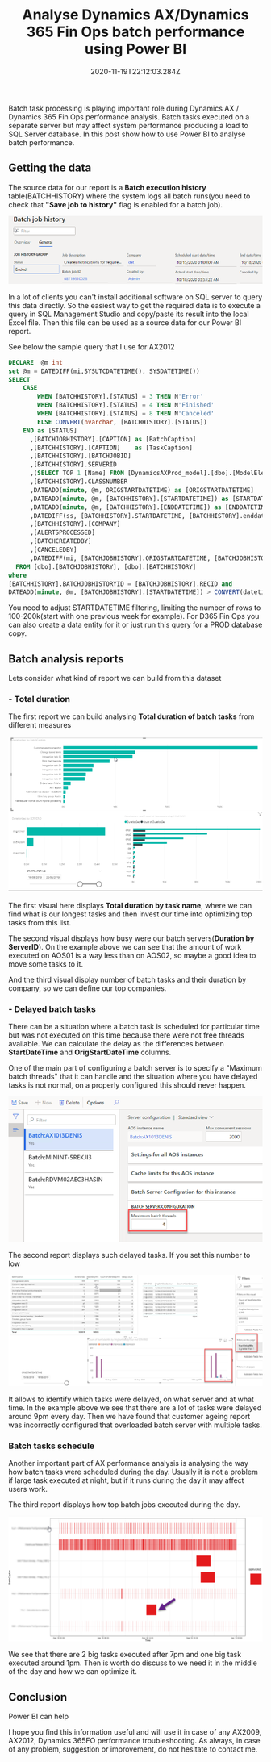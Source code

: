 ﻿---
title: "Analyse Dynamics AX/Dynamics 365 Fin Ops batch performance using Power BI"
date: "2020-11-19T22:12:03.284Z"
tags: ["Performance", "PowerBI"]
path: "/performance-powerbibatch"
featuredImage: "./logo.png"
excerpt: "The blog post describes how to analyse batch tasks execution in Power BI Desktop"
---

Batch task processing is playing important role during Dynamics AX / Dynamics 365 Fin Ops performance analysis.  Batch tasks executed on a separate server but may affect system performance producing a load to SQL Server database. In this post show how to use Power BI to analyse batch performance. 

## Getting the data

The source data for our report is a **Batch execution history** table(BATCHHISTORY) where the system logs all batch runs(you need to check that **"Save job to history"** flag is enabled for a batch job).

 ![](BatchHistory.png)

In a lot of clients you can't install additional software on SQL server to query this data directly. So the easiest way to get the required data is to execute a query in SQL Management Studio and copy/paste its result into the local Excel file. Then this file can be used as a source data for our Power BI report. 

See below the sample query that I use for AX2012

```sql
DECLARE  @m int
set @m = DATEDIFF(mi,SYSUTCDATETIME(), SYSDATETIME())
SELECT 
	CASE
		WHEN [BATCHHISTORY].[STATUS] = 3 THEN N'Error'
		WHEN [BATCHHISTORY].[STATUS] = 4 THEN N'Finished'
		WHEN [BATCHHISTORY].[STATUS] = 8 THEN N'Canceled'
		ELSE CONVERT(nvarchar, [BATCHHISTORY].[STATUS])
	END as [STATUS]
      ,[BATCHJOBHISTORY].[CAPTION] as [BatchCaption]
      ,[BATCHHISTORY].[CAPTION]    as [TaskCaption]
      ,[BATCHHISTORY].[BATCHJOBID]
	  ,[BATCHHISTORY].SERVERID
	  ,(SELECT TOP 1 [Name] FROM [DynamicsAXProd_model].[dbo].[ModelElement] where axid = [BATCHHISTORY].CLASSNUMBER and ElementType = 45) as ClassName
	  ,[BATCHHISTORY].CLASSNUMBER
	  ,DATEADD(minute, @m, ORIGSTARTDATETIME) as [ORIGSTARTDATETIME]
      ,DATEADD(minute, @m, [BATCHHISTORY].[STARTDATETIME]) as [STARTDATETIME]	  
      ,DATEADD(minute, @m, [BATCHHISTORY].[ENDDATETIME]) as [ENDDATETIME]
	  ,DATEDIFF(ss, [BATCHHISTORY].STARTDATETIME, [BATCHHISTORY].enddatetime) as [DurationSec]
      ,[BATCHHISTORY].[COMPANY]
      ,[ALERTSPROCESSED]
      ,[BATCHCREATEDBY]
      ,[CANCELEDBY]
	  ,DATEDIFF(mi, [BATCHJOBHISTORY].ORIGSTARTDATETIME, [BATCHJOBHISTORY].STARTDATETIME) as [StartDelayMin]
  FROM [dbo].[BATCHJOBHISTORY], [dbo].[BATCHHISTORY]
where 
[BATCHHISTORY].BATCHJOBHISTORYID = [BATCHJOBHISTORY].RECID and
DATEADD(minute, @m, [BATCHJOBHISTORY].[STARTDATETIME]) > CONVERT(datetime, '2019-08-12', 120)

```

You need to adjust STARTDATETIME filtering, limiting the number of rows to 100-200k(start with one previous week for example). For D365 Fin Ops you can also create a data entity for it or just run this query for a PROD database copy.

## Batch analysis reports 

Lets consider what kind of report we can build from this dataset

### - Total duration

The first report we can build analysing **Total duration of  batch tasks** from different measures 

![Duration report](Report1.png)

The first visual here displays **Total duration by task name**, where we can find what is our longest tasks and then invest our time into optimizing top tasks from this list.

The second visual displays how busy were our batch servers(**Duration by ServerID**). On the example above we can see that the amount of work executed on AOS01 is a way less than on AOS02, so maybe a good idea to move some tasks to it.  

And the third visual display number of batch tasks and their duration by company, so we can define our top companies.

### - Delayed batch tasks

There can be a situation where a batch task is scheduled for particular time but was not executed on this time because there were not free threads available. We can calculate the delay as the differences between **StartDateTime** and **OrigStartDateTime** columns.

One of the main part of configuring a batch server is to specify a "Maximum batch threads" that it can handle  and the situation where you have delayed tasks is not normal, on a properly configured this should never happen.  

![Batch config](BatchConfig.png)

The second report displays such delayed tasks. If you set this number to low 

![](Report2.png)

It allows to identify which tasks were delayed, on what server and at what time. In the example above we see that there are a lot of tasks were delayed around 9pm every day. Then we have found that customer ageing report was incorrectly configured that overloaded batch server with multiple tasks.

### Batch tasks schedule

Another important part of AX performance analysis is analysing the way how batch tasks were scheduled during the day. Usually it is not a problem if large task executed at night, but if it runs during the day it may affect users work.

The third report displays how top batch jobs executed during the day. 

![BatchSchedule](Report3.png)

We see that there are 2 big tasks executed after 7pm and one big task executed around 1pm. Then is worth do discuss to we need it in the middle of the day and how we can optimize it.

## Conclusion

Power BI can help  

I hope you find this information useful and will use it in case of any AX2009, AX2012, Dynamics 365FO performance troubleshooting. As always, in case of any problem, suggestion or improvement, do not hesitate to contact me.
